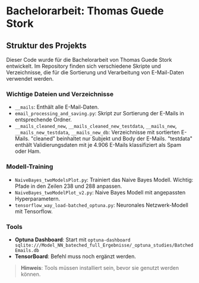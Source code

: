 # Bachelorarbeit: Thomas Guede Stork

## Struktur des Projekts

Dieser Code wurde für die Bachelorarbeit von Thomas Guede Stork entwickelt. Im Repository finden sich verschiedene Skripte und Verzeichnisse, die für die Sortierung und Verarbeitung von E-Mail-Daten verwendet werden.

### Wichtige Dateien und Verzeichnisse

- `__mails`: Enthält alle E-Mail-Daten.
- `email_processing_and_saving.py`: Skript zur Sortierung der E-Mails in entsprechende Ordner.
- `__mails_cleaned_new`, `__mails_cleaned_new_testdata`, `__mails_new`, `__mails_new_testdata`, `__mails_new_db`: Verzeichnisse mit sortierten E-Mails. "cleaned" beinhaltet nur Subjekt und Body der E-Mails. "testdata" enthält Validierungsdaten mit je 4.906 E-Mails klassifiziert als Spam oder Ham.

### Modell-Training

- `NaiveBayes_twoModelsPlot.py`: Trainiert das Naive Bayes Modell. Wichtig: Pfade in den Zeilen 238 und 288 anpassen.
- `NaiveBayes_twoModelPlot_v2.py`: Naive Bayes Modell mit angepassten Hyperparametern.
- `tensorflow_way_load-batched_optuna.py`: Neuronales Netzwerk-Modell mit Tensorflow.

### Tools

- **Optuna Dashboard**: Start mit `optuna-dashboard sqlite:///Model_NN_bateched_full_Ergebnisse/_optuna_studies/BatchedEmails.db`
- **TensorBoard**: Befehl muss noch ergänzt werden.

> **Hinweis**: Tools müssen installiert sein, bevor sie genutzt werden können.
